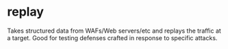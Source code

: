 # replay
Takes structured data from WAFs/Web servers/etc and replays the traffic at a target. Good for testing defenses crafted in response to specific attacks.
